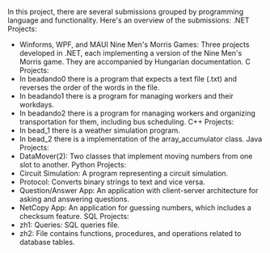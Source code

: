 In this project, there are several submissions grouped by programming language and functionality. Here's an overview of the submissions:
.NET Projects:
- Winforms, WPF, and MAUI Nine Men's Morris Games: Three projects developed in .NET, each implementing a version of the Nine Men's Morris game. They are accompanied by Hungarian documentation.
C Projects:
- In beadando0 there is a program that expects a text file (.txt) and reverses the order of the words in the file.
- In beadando1 there is a program for managing workers and their workdays.
- In beadando2 there is a program for managing workers and organizing transportation for them, including bus scheduling.
C++ Projects:
- In bead_1 there is a weather simulation program.
- In bead_2 there is a implementation of the array_accumulator class.
Java Projects:
- DataMover(2): Two classes that implement moving numbers from one slot to another.
Python Projects:
- Circuit Simulation: A program representing a circuit simulation.
- Protocol: Converts binary strings to text and vice versa.
- Question/Answer App: An application with client-server architecture for asking and answering questions.
- NetCopy App: An application for guessing numbers, which includes a checksum feature.
SQL Projects:
- zh1: Queries: SQL queries file.
- zh2: File contains functions, procedures, and operations related to database tables.
